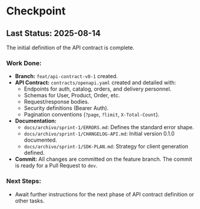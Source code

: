 # Checkpoint

## Last Status: 2025-08-14

The initial definition of the API contract is complete.

### Work Done:
- **Branch:** `feat/api-contract-v0-1` created.
- **API Contract:** `contracts/openapi.yaml` created and detailed with:
  - Endpoints for auth, catalog, orders, and delivery personnel.
  - Schemas for User, Product, Order, etc.
  - Request/response bodies.
  - Security definitions (Bearer Auth).
  - Pagination conventions (`?page`, `?limit`, `X-Total-Count`).
- **Documentation:**
  - `docs/archivo/sprint-1/ERRORS.md`: Defines the standard error shape.
  - `docs/archivo/sprint-1/CHANGELOG-API.md`: Initial version 0.1.0 documented.
  - `docs/archivo/sprint-1/SDK-PLAN.md`: Strategy for client generation defined.
- **Commit:** All changes are committed on the feature branch. The commit is ready for a Pull Request to `dev`.

### Next Steps:
- Await further instructions for the next phase of API contract definition or other tasks.
